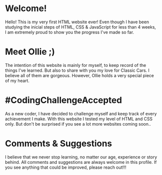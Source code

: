 # Welcome!
 
Hello! This is my very first HTML website ever! Even though I have been studying the inicial steps of HTML, CSS & JavaScript for less than 4 weeks, I am extremely proud to show you the progress I've made so far. 

# Meet Ollie ;)

The intention of this website is mainly for myself, to keep record of the things I've learned. But also to share with you my love for Classic Cars. I believe all of them are gorgeous. However, Ollie holds a very special piece of my heart. 

# #CodingChallengeAccepted

As a new coder, I have decided to challenge myself and keep track of every achievement I make. With this website I tested my level of HTML and CSS only. But don't be surprised if you see a lot more websites coming soon.. 

# Comments & Suggestions

I believe that we never stop learning, no matter our age, experience or story behind. All comments and suggestions are always welcome in this profile. If you see anything that could be improved, please reach out!!! 
